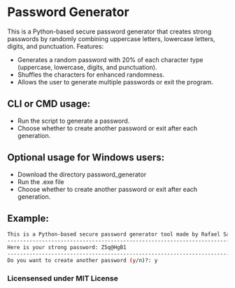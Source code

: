 # Password Generator

This is a Python-based secure password generator that creates strong passwords by randomly combining uppercase letters, lowercase letters, digits, and punctuation.
Features:

* Generates a random password with 20% of each character type (uppercase, lowercase, digits, and punctuation).
* Shuffles the characters for enhanced randomness.
* Allows the user to generate multiple passwords or exit the program.

## CLI or CMD usage: 

* Run the script to generate a password.
* Choose whether to create another password or exit after each generation.

## Optional usage for Windows users:

* Download the directory password_generator
* Run the .exe file
* Choose whether to create another password or exit after each generation.

## Example:

```bash
This is a Python-based secure password generator tool made by Rafael Santamaria
-------------------------------------------------------------------------------
Here is your strong password: Z5q@HgB1
--------------------------------------------------------------------------------
Do you want to create another password (y/n)?: y
```

### Licensensed under MIT License
